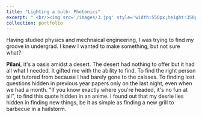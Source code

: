 ```yaml
---
title: "Lighting a bulb- Photonics"
excerpt: " <br/><img src='/images/3.jpg' style='width:550px;height:350px;'>"
collection: portfolio
---
```

Having studied physics and mechnaical engineering, I was trying to find my groove in undergrad. I knew I wanted to make something, but not sure what?

<b>Pilani</b>, it's a oasis amidst a desert. The desert had nothing to offer but it had all what I needed. It gifted me with the ability to find. To find the right person to get tutored from because I had barely gone to the calsses. To finding lost questions hidden in previous year papers only on the last night, even when we had a month. "If you know exactly where you're headed, it's no fun at all", to find this quote hidden in an anime. I found out that my desrie lies hidden in finding new things, be it as simple as finding a new grill to barbecue in a hailstorm.      
